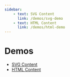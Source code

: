 ```yaml
---
sidebar:
    - text: SVG Content
      link: /demos/svg-demo
    - text: HTML Content
      link: /demos/html-demo
---
```


# Demos

- [SVG Content](./svg-demo)
- [HTML Content](./html-demo)
